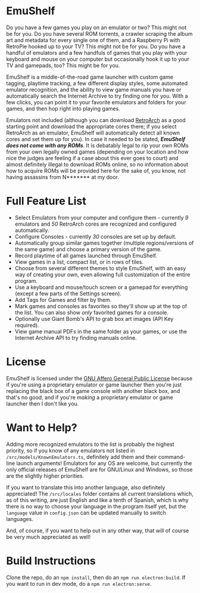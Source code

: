 # EmuShelf

Do you have a few games you play on an emulator or two? This might not be for you. Do you have several ROM torrents, a crawler scraping the album art and metadata for every single one of them, and a Raspberry Pi with RetroPie hooked up to your TV? This might not be for you. Do you have a handful of emulators and a few handfuls of games that you play with your keyboard and mouse on your computer but occasionally hook it up to your TV and gamepads, too? This might be for you.

EmuShelf is a middle-of-the-road game launcher with custom game tagging, playtime tracking, a few different display styles, some automated emulator recognition, and the ability to view game manuals you have or automatically search the Internet Archive to try finding one for you. With a few clicks, you can point it to your favorite emulators and folders for your games, and then hop right into playing games.

Emulators not included (although you can download [RetroArch](https://www.retroarch.com/) as a good starting point and download the appropriate cores there; if you select RetroArch as an emulator, EmuShelf will automatically detect all known cores and set them up for you). In case it needed to be stated, ***EmuShelf does not come with any ROMs***. It is debatably legal to rip your own ROMs from your own legally owned games (depending on your location and how nice the judges are feeling if a case about this ever goes to court) and almost definitely illegal to download ROMs online, so no information about how to acquire ROMs will be provided here for the sake of, you know, not having assassins from N\*\*\*\*\*\*\* at my door.

# Full Feature List

 * Select Emulators from your computer and configure them - currently *9* emulators and *50* RetroArch cores are recognized and configured automatically.
 * Configure Consoles - currently *30* consoles are set up by default.
 * Automatically group similar games together (multiple regions/versions of the same game) and choose a primary version of the game.
 * Record playtime of all games launched through EmuShelf.
 * View games in a list, compact list, or in rows of tiles.
 * Choose from several different themes to style EmuShelf, with an easy way of creating your own, even allowing full customization of the entire program.
 * Use a keyboard and mouse/touch screen or a gamepad for everything (except a few parts of the Settings screen).
 * Add Tags for Games and filter by them.
 * Mark games and consoles as favorites so they'll show up at the top of the list. You can also show *only* favorited games for a console.
 * Optionally use Giant Bomb's API to grab box art images (API Key required).
 * View game manual PDFs in the same folder as your games, or use the Internet Archive API to try finding manuals online.

# License

EmuShelf is licensed under the [GNU Affero General Public License](https://www.gnu.org/licenses/agpl-3.0.en.html) because if you're using a proprietary emulator or game launcher then you're just replacing the black box of a game console with another black box, and that's no good, and if you're *making* a proprietary emulator or game launcher then I don't like you.

# Want to Help?

Adding more recognized emulators to the list is probably the highest priority, so if you know of any emulators not listed in `/src/models/KnownEmulators.ts`, definitely add them and their command-line launch arguments! Emulators for any OS are welcome, but currently the only official releases of EmuShelf are for GNU/Linux and Windows, so those are the slightly higher priorities. 

If you want to translate this into another language, also definitely appreciated! The `/src/locales` folder contains all current translations which, as of this writing, are just English and like a tenth of Spanish, which is why there is no way to choose your language in the program itself yet, but the `language` value in `config.json` can be updated manually to switch languages.

And, of course, if you want to help out in any other way, that will of course be very much appreciated as well!

# Build Instructions

Clone the repo, do an `npm install`, then do an `npm run electron:build`. If you want to run in dev mode, do a `npm run electron:serve`.